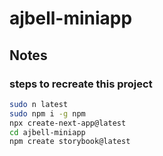 # ajbell-miniapp

## Notes

### steps to recreate this project

```sh
sudo n latest
sudo npm i -g npm
npx create-next-app@latest
cd ajbell-miniapp
npm create storybook@latest
```
